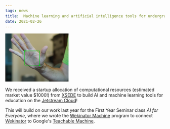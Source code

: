 ```yaml
---
tags: news
title:  Machine learning and artificial intelligence tools for undergraduate education
date: 2021-02-26
---
```



<img src="/img/handbox-example.png" alt="" class="img-left" width="200px">

We received a startup allocation of computational resources (estimated market value $1000!) from [XSEDE](https://xsede.org) to build AI and machine learning tools for education on the  [Jetstream Cloud](https://jetstream-cloud.org/about/index.php)!

This will build on our work last year for the First Year Seminar class *AI for Everyone*, where we wrote the [Wekinator Machine](https://github.com/ryanpdwyer/wekinator-machine) program to connect [Wekinator](http://www.wekinator.org) to Google's [Teachable Machine](https://teachablemachine.withgoogle.com).



<!-- **Proposal Abstract:**

No-code machine learning applications such as [Wekinator](http://www.wekinator.org) and Google's [Teachable Machine](https://teachablemachine.withgoogle.com) introduce students to machine learning and artificial intelligence in an approachable format. In particular, Wekinator is modular, accepting inputs from and sending outputs to a variety of programs. Last year we wrote a program, , to connect Teachable Machine's intuitive webcam and microphone-based models to Wekinator or Wekinator output programs. This program was used as part of the first year seminar class *AI for Everyone* in which students built their own machine learning model and connected it to an output of their choosing.

With this allocation, we propose expanding on this prior work by building simple web interfaces to Tensorflow or PyTorch models. We will use the same empowering, modular approach as Wekinator that allows students to connect their models to various outputs. Our previous efforts in this direction have been limited by the necessity of running all code client-side in the browser. This allocation will allow Tensorflow, Pytorch, or other machine learning libraries to be trained or run server-side, enabling students to build and experiment with richer models directly in the browser. -->
